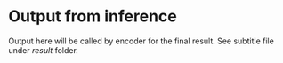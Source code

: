 # Output from inference

Output here will be called by encoder for the final result. See subtitle file under *result* folder.
